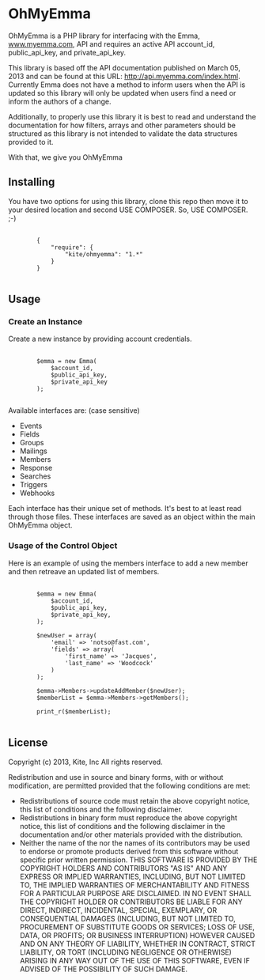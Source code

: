 OhMyEmma
========

OhMyEmma is a PHP library for interfacing with the Emma, www.myemma.com, API and
requires an active API account_id, public_api_key, and private_api_key.

This library is based off the API documentation published on March 05, 2013 and
can be found at this URL: http://api.myemma.com/index.html. Currently Emma does
not have a method to inform users when the API is updated so this library will
only be updated when users find a need or inform the authors of a change. 

Additionally, to properly use this library it is best to read and understand
the documentation for how filters, arrays and other parameters should be 
structured as this library is not intended to validate the data structures 
provided to it. 

With that, we give you OhMyEmma

## Installing ##

You have two options for using this library, clone this repo then move it to your 
desired location and second USE COMPOSER. So, USE COMPOSER. ;-)

<pre>
    <code>
        {
            "require": {
                "kite/ohmyemma": "1.*"
            }
        }
    </code>
</pre>

## Usage ##

### Create an Instance ###

Create a new instance by providing account credentials.
<pre>
    <code>
        $emma = new Emma(
            $account_id,
            $public_api_key,
            $private_api_key
        );
    </code>
</pre>

Available interfaces are: (case sensitive)
* Events
* Fields
* Groups
* Mailings
* Members
* Response
* Searches
* Triggers
* Webhooks

Each interface has their unique set of methods. It's best to at least read 
through those files. These interfaces are saved as an object within
the main OhMyEmma object. 

### Usage of the Control Object ###

Here is an example of using the members interface to add a new member and then 
retreave an updated list of members. 

<pre>
    <code>
        $emma = new Emma(
            $account_id,
            $public_api_key,
            $private_api_key,
        );

        $newUser = array(
            'email' => 'notso@fast.com',
            'fields' => array(
                'first_name' => 'Jacques',
                'last_name' => 'Woodcock'
            )
        );

        $emma->Members->updateAddMember($newUser);
        $memberList = $emma->Members->getMembers();

        print_r($memberList);
    </code>
</pre>

## License ##

Copyright (c) 2013, Kite, Inc All rights reserved.

Redistribution and use in source and binary forms, with or without modification, are permitted provided that the following conditions are met:

* Redistributions of source code must retain the above copyright notice, this list of conditions and the following disclaimer.
* Redistributions in binary form must reproduce the above copyright notice, this list of conditions and the following disclaimer in the documentation and/or other materials provided with the distribution.
* Neither the name of the nor the names of its contributors may be used to endorse or promote products derived from this software without specific prior written permission.
THIS SOFTWARE IS PROVIDED BY THE COPYRIGHT HOLDERS AND CONTRIBUTORS "AS IS" AND ANY EXPRESS OR IMPLIED WARRANTIES, INCLUDING, BUT NOT LIMITED TO, THE IMPLIED WARRANTIES OF MERCHANTABILITY AND FITNESS FOR A PARTICULAR PURPOSE ARE DISCLAIMED. IN NO EVENT SHALL THE COPYRIGHT HOLDER OR CONTRIBUTORS BE LIABLE FOR ANY DIRECT, INDIRECT, INCIDENTAL, SPECIAL, EXEMPLARY, OR CONSEQUENTIAL DAMAGES (INCLUDING, BUT NOT LIMITED TO, PROCUREMENT OF SUBSTITUTE GOODS OR SERVICES; LOSS OF USE, DATA, OR PROFITS; OR BUSINESS INTERRUPTION) HOWEVER CAUSED AND ON ANY THEORY OF LIABILITY, WHETHER IN CONTRACT, STRICT LIABILITY, OR TORT (INCLUDING NEGLIGENCE OR OTHERWISE) ARISING IN ANY WAY OUT OF THE USE OF THIS SOFTWARE, EVEN IF ADVISED OF THE POSSIBILITY OF SUCH DAMAGE.
